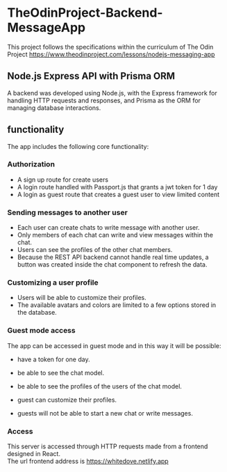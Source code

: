 # TheOdinProject-Backend-MessageApp

This project follows the specifications within the curriculum of The Odin Project 
https://www.theodinproject.com/lessons/nodejs-messaging-app


Node.js Express API with Prisma ORM
-----------------------------------

A backend was developed using Node.js, with the Express framework for handling HTTP requests and responses, and Prisma as the ORM for managing database interactions.

functionality
-------------
The app includes the following core functionality:

### Authorization ###

- A sign up route for create users
- A login route handled with Passport.js that grants a jwt token for 1 day
- A login as guest route that creates a guest user to view limited content

### Sending messages to another user ###

- Each user can create chats to write message with another user. 
- Only members of each chat can write and view messages within the chat.
- Users can see the profiles of the other chat members.
- Because the REST API backend cannot handle real time updates, a button was created inside the chat component to refresh the data.

### Customizing a user profile ###

- Users will be able to customize their profiles.
- The available avatars and colors are limited to a few options stored in the database.

### Guest mode access ###

The app can be accessed in guest mode and in this way it will be possible:
- have a token for one day.
- be able to see the chat model.
- be able to see the profiles of the users of the chat model.
- guest can customize their profiles.

- guests will not be able to start a new chat or write messages.

### Access ###

This server is accessed through HTTP requests made from a frontend designed in React.<br>
The url frontend address is https://whitedove.netlify.app